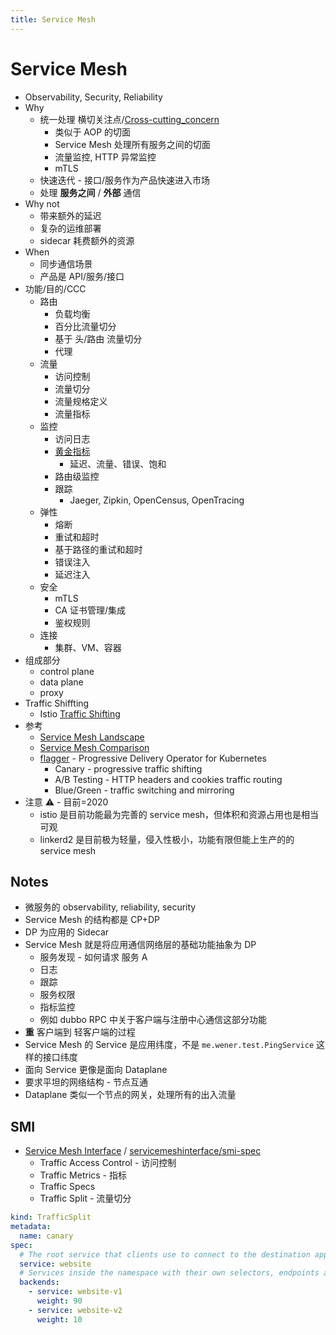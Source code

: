 ```yaml
---
title: Service Mesh
---
```


# Service Mesh

- Observability, Security, Reliability
- Why
  - 统一处理 横切关注点/[Cross-cutting_concern](https://en.wikipedia.org/wiki/Cross-cutting_concern)
    - 类似于 AOP 的切面
    - Service Mesh 处理所有服务之间的切面
    - 流量监控, HTTP 异常监控
    - mTLS
  - 快速迭代 - 接口/服务作为产品快速进入市场
  - 处理 **服务之间** / **外部** 通信
- Why not
  - 带来额外的延迟
  - 复杂的运维部署
  - sidecar 耗费额外的资源
- When
  - 同步通信场景
  - 产品是 API/服务/接口
- 功能/目的/CCC
  - 路由
    - 负载均衡
    - 百分比流量切分
    - 基于 头/路由 流量切分
    - 代理
  - 流量
    - 访问控制
    - 流量切分
    - 流量规格定义
    - 流量指标
  - 监控
    - 访问日志
    - [黄金指标](https://landing.google.com/sre/sre-book/chapters/monitoring-distributed-systems/#xref_monitoring_golden-signals)
      - 延迟、流量、错误、饱和
    - 路由级监控
    - 跟踪
      - Jaeger, Zipkin, OpenCensus, OpenTracing
  - 弹性
    - 熔断
    - 重试和超时
    - 基于路径的重试和超时
    - 错误注入
    - 延迟注入
  - 安全
    - mTLS
    - CA 证书管理/集成
    - 鉴权规则
  - 连接
    - 集群、VM、容器
- 组成部分
  - control plane
  - data plane
  - proxy
- Traffic Shiffting
  - Istio [Traffic Shifting](https://istio.io/latest/docs/tasks/traffic-management/traffic-shifting/)
- 参考
  - [Service Mesh Landscape](https://layer5.io/service-mesh-landscape/)
  - [Service Mesh Comparison](https://servicemesh.es/)
  - [flagger](https://flagger.app/) - Progressive Delivery Operator for Kubernetes
    - Canary - progressive traffic shifting
    - A/B Testing - HTTP headers and cookies traffic routing
    - Blue/Green - traffic switching and mirroring
- 注意 ⚠️ - 目前=2020
  - istio 是目前功能最为完善的 service mesh，但体积和资源占用也是相当可观
  - linkerd2 是目前极为轻量，侵入性极小，功能有限但能上生产的的 service mesh

## Notes

- 微服务的 observability, reliability, security
- Service Mesh 的结构都是 CP+DP
- DP 为应用的 Sidecar
- Service Mesh 就是将应用通信网络层的基础功能抽象为 DP
  - 服务发现 - 如何请求 服务 A
  - 日志
  - 跟踪
  - 服务权限
  - 指标监控
  - 例如 dubbo RPC 中关于客户端与注册中心通信这部分功能
- **重** 客户端到 轻客户端的过程
- Service Mesh 的 Service 是应用纬度，不是 `me.wener.test.PingService` 这样的接口纬度
- 面向 Service 更像是面向 Dataplane
- 要求平坦的网络结构 - 节点互通
- Dataplane 类似一个节点的网关，处理所有的出入流量

## SMI

- [Service Mesh Interface](https://smi-spec.io/) / [servicemeshinterface/smi-spec](https://github.com/servicemeshinterface/smi-spec)
  - Traffic Access Control - 访问控制
  - Traffic Metrics - 指标
  - Traffic Specs
  - Traffic Split - 流量切分

```yaml
kind: TrafficSplit
metadata:
  name: canary
spec:
  # The root service that clients use to connect to the destination application.
  service: website
  # Services inside the namespace with their own selectors, endpoints and configuration.
  backends:
    - service: website-v1
      weight: 90
    - service: website-v2
      weight: 10
```

